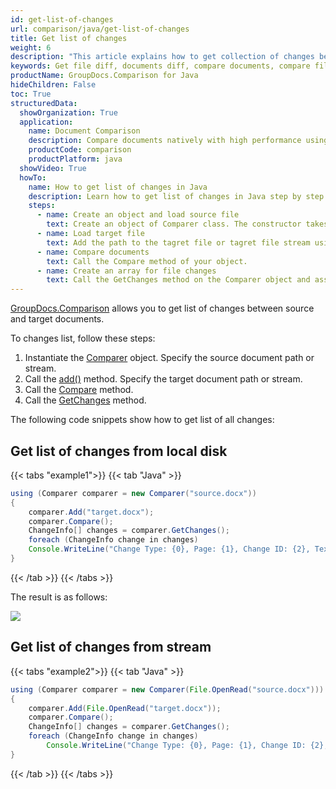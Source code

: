```yaml
---
id: get-list-of-changes
url: comparison/java/get-list-of-changes
title: Get list of changes
weight: 6
description: "This article explains how to get collection of changes between compared documents when using GroupDocs.Comparison for Java."
keywords: Get file diff, documents diff, compare documents, compare files
productName: GroupDocs.Comparison for Java
hideChildren: False
toc: True
structuredData:
  showOrganization: True
  application:
    name: Document Comparison
    description: Compare documents natively with high performance using Java language and GroupDocs.Comparison for Java
    productCode: comparison
    productPlatform: java
  showVideo: True
  howTo:
    name: How to get list of changes in Java
    description: Learn how to get list of changes in Java step by step
    steps:
      - name: Create an object and load source file
        text: Create an object of Comparer class. The constructor takes the source file path or source file stream parameter. You may specify absolute or relative file path as per your requirements.
      - name: Load target file
        text: Add the path to the tagret file or tagret file stream using the Add method.
      - name: Compare documents
        text: Call the Compare method of your object.
      - name: Create an array for file changes
        text: Call the GetChanges method on the Comparer object and assign the result to an array of type ChangeInfo.
---
```


[GroupDocs.Comparison](https://products.groupdocs.com/comparison/java) allows you to get  list of changes between source and target documents.

To changes list, follow these steps:

1.  Instantiate the [Comparer](https://reference.groupdocs.com/comparison/java/com.groupdocs.comparison/comparer) object. Specify the source document path or stream.
2.  Call the [add()](https://reference.groupdocs.com/comparison/java/com.groupdocs.comparison/comparer/#add-java.lang.String-) method. Specify the target document path or stream.
3.  Call the [Compare](https://reference.groupdocs.com/net/comparison/groupdocs.comparison/comparer/methods/compare) method.
4.  Call the [GetChanges](https://reference.groupdocs.com/net/comparison/groupdocs.comparison/comparer/methods/getchanges) method.

The following code snippets show how to get list of all changes:

## Get list of changes from local disk

{{< tabs "example1">}}
{{< tab "Java" >}}
```java
using (Comparer comparer = new Comparer("source.docx"))
{
	comparer.Add("target.docx");
    comparer.Compare();
    ChangeInfo[] changes = comparer.GetChanges();
    foreach (ChangeInfo change in changes)
    Console.WriteLine("Change Type: {0}, Page: {1}, Change ID: {2}, Text: {3}", change.Type, change.PageInfo.PageNumber, change.Id, change.Text);
}
```
{{< /tab >}}
{{< /tabs >}}

The result is as follows:

![](/comparison/java/images/get-changes-list.png)

## Get list of changes from stream

{{< tabs "example2">}}
{{< tab "Java" >}}
```java
using (Comparer comparer = new Comparer(File.OpenRead("source.docx")))
{
	comparer.Add(File.OpenRead("target.docx"));
    comparer.Compare();
    ChangeInfo[] changes = comparer.GetChanges();
    foreach (ChangeInfo change in changes)
        Console.WriteLine("Change Type: {0}, Page: {1}, Change ID: {2}, Text: {3}", change.Type, change.PageInfo.PageNumber, change.Id, change.Text);
}
```
{{< /tab >}}
{{< /tabs >}}
